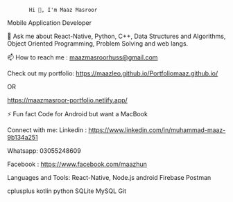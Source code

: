            Hi 👋, I'm Maaz Masroor

Mobile Application Developer

💬 Ask me about React-Native, Python, C++, Data Structures and Algorithms, Object Oriented Programming, Problem Solving and web langs.

📫 How to reach me :
maazmasroorhuss@gmail.com

Check out my portfolio:
https://maazleo.github.io/Portfoliomaaz.github.io/

OR

https://maazmasroor-portfolio.netlify.app/

⚡ Fun fact Code for Android but want a MacBook

Connect with me:
Linkedin : https://www.linkedin.com/in/muhammad-maaz-9b134a251

Whatsapp: 03055248609

Facebook :
https://www.facebook.com/maazhun

Languages and Tools:
React-Native, Node.js android Firebase Postman

cplusplus kotlin python SQLite MySQL Git

